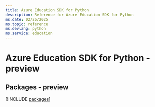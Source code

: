 ```yaml
---
title: Azure Education SDK for Python
description: Reference for Azure Education SDK for Python
ms.date: 02/26/2025
ms.topic: reference
ms.devlang: python
ms.service: education
---
```

# Azure Education SDK for Python - preview
## Packages - preview
[!INCLUDE [packages](education-index.md)]